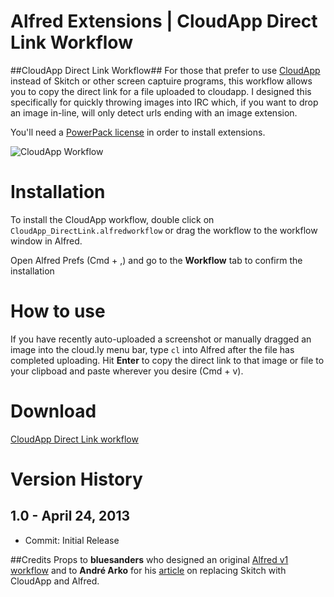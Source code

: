 Alfred Extensions | CloudApp Direct Link Workflow
===============


##CloudApp Direct Link Workflow##
For those that prefer to use [CloudApp](http://getcloudapp.com/) instead of Skitch or other screen captuire programs, this workflow allows you to copy the direct link for a file uploaded to cloudapp. I designed this specifically for quickly throwing images into IRC which, if you want to drop an image in-line, will only detect urls ending with an image extension.

You'll need a [PowerPack license](http://www.alfredapp.com/powerpack/) in order to install extensions.

![CloudApp Workflow](http://cl.ly/image/0h2w213T3Q01/Screen%20Shot%202013-04-24%20at%206.56.02%20PM.png)

# Installation

To install the CloudApp workflow, double click on ```CloudApp_DirectLink.alfredworkflow``` or drag the workflow to the workflow window in Alfred.

Open Alfred Prefs (Cmd + ,) and go to the **Workflow** tab to confirm the installation

# How to use

If you have recently auto-uploaded a screenshot or manually dragged an image into the cloud.ly menu bar, type ```cl``` into Alfred after the file has completed uploading. Hit **Enter** to copy the direct link to that image or file to your clipboad and paste wherever you desire (Cmd + v).


# Download
[CloudApp Direct Link workflow](https://github.com/bvp663/CloudApp-Workflow/blob/master/CloudApp_DirectLink.alfredworkflow?raw=true)



# Version History

## 1.0 - April 24, 2013

- Commit: Initial Release


##Credits
Props to **bluesanders** who designed an original [Alfred v1 workflow](https://gist.github.com/bluesaunders/3170735) and to **André Arko** for his [article](http://andre.arko.net/2012/11/04/replacing-skitch-with-cloud-and-alfred/) on replacing Skitch with CloudApp and Alfred.